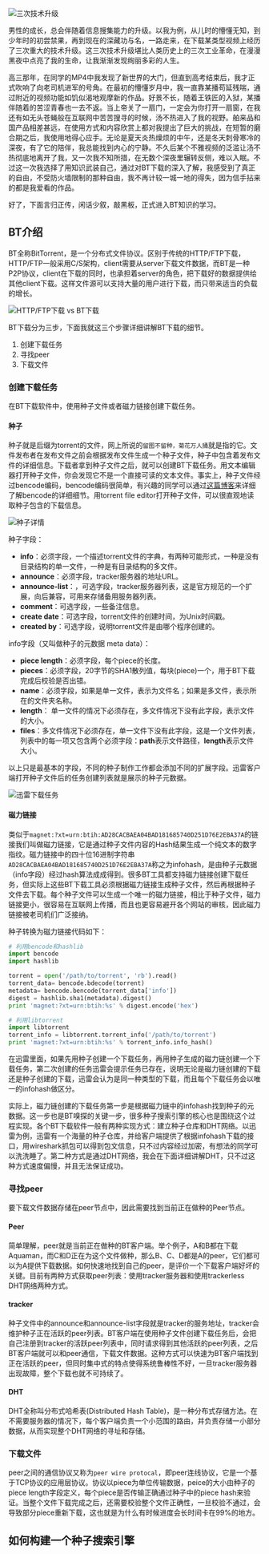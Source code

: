 ![三次技术升级][image-1]

男性的成长，总会伴随着信息搜集能力的升级。以我为例，从儿时的懵懂无知，到少年时的初尝禁果，再到现在的深藏功与名，一路走来，在下载某类型视频上经历了三次重大的技术升级。这三次技术升级堪比人类历史上的三次工业革命，在漫漫黑夜中点亮了我的生命，让我渐渐发现绚丽多彩的人生。

高三那年，在同学的MP4中我发现了新世界的大门，但直到高考结束后，我才正式吹响了向老司机进军的号角。在最初的懵懂岁月中，我一直靠某播苟延残喘，通过附近的视频功能如饥似渴地观摩新的作品。好景不长，随着王铁匠的入狱，某播伴随着的苦涩青春也一去不返。当上帝关了一扇门，一定会为你打开一扇窗，在我还有如无头苍蝇般在互联网中苦苦搜寻的时候，汤不热进入了我的视野。舶来品和国产品相差甚远，在使用方式和内容欣赏上都对我提出了巨大的挑战，在短暂的磨合期之后，我使用地得心应手。无论是夏天炎热燥烦的中午，还是冬天刺骨寒冷的深夜，有了它的陪伴，我总能找到内心的宁静。不久后某个不雅视频的泛滥让汤不热彻底地离开了我，又一次我不知所措，在无数个深夜里辗转反侧，难以入眠。不过这一次我选择了用知识武装自己，通过对BT下载的深入了解，我感受到了真正的自由，不受防火墙限制的那种自由，我不再计较一城一地的得失，因为信手拈来的都是我爱看的作品。

好了，下面言归正传，闲话少叙，敲黑板，正式进入BT知识的学习。

## BT介绍

BT全称BitTorrent，是一个分布式文件协议。区别于传统的HTTP/FTP下载，HTTP/FTP一般采用C/S架构，client需要从server下载文件数据，而BT是一种P2P协议，client在下载的同时，也承担着server的角色，把下载好的数据提供给其他client下载。这样文件源可以支持大量的用户进行下载，而只带来适当的负载的增长。

![HTTP/FTP下载 vs BT下载][image-2]

BT下载分为三步，下面我就这三个步骤详细讲解BT下载的细节。

1. 创建下载任务
2. 寻找peer
3. 下载文件

### 创建下载任务

在BT下载软件中，使用种子文件或者磁力链接创建下载任务。

#### 种子

种子就是后缀为torrent的文件，网上所说的`留图不留种，菊花万人捅`就是指的它。文件发布者在发布文件之前会根据发布文件生成一个种子文件，种子中包含着发布文件的详细信息。下载者拿到种子文件之后，就可以创建BT下载任务。用文本编辑器打开种子文件，你会发现它不是一个直接可读的文本文件。事实上，种子文件经过bencode编码，bencode编码很简单，有兴趣的同学可以通过[这篇博客][link-1]来详细了解bencode的详细细节。用torrent file editor打开种子文件，可以很直观地读取种子包含的下载信息。
 
![种子详情][image-3]

种子字段：

+ **info**：必须字段，一个描述torrent文件的字典，有两种可能形式，一种是没有目录结构的单一文件，一种是有目录结构的多文件。
+ **announce**：必须字段，tracker服务器的地址URL。
+ **announce-list**：，可选字段，tracker服务器列表，这是官方规范的一个扩展，向后兼容，可用来存储备用服务器列表。
+ **comment**：可选字段，一些备注信息。
+ **create date**：可选字段，torrent文件的创建时间，为Unix时间戳。
+ **created by**：可选字段，说明torrent文件是由哪个程序创建的。

info字段（又叫做种子的元数据 meta data）：

+ **piece length**：必须字段，每个piece的长度。
+ **pieces**：必须字段，20字节的SHA1散列值，每块(piece)一个，用于BT下载完成后校验是否出错。
+ **name**：必须字段，如果是单一文件，表示为文件名；如果是多文件，表示所在的文件夹名称。
+ **length**： 单一文件的情况下必须存在，多文件情况下没有此字段，表示文件的大小。
+ **files**：多文件情况下必须存在，单一文件下没有此字段，这是一个文件列表，列表中的每一项又包含两个必须字段：**path**表示文件路径，**length**表示文件大小。

以上只是最基本的字段，不同的种子制作工作都会添加不同的扩展字段。迅雷客户端打开种子文件后的任务创建列表就是展示的种子元数据。

![迅雷下载任务][image-4]

#### 磁力链接

类似于`magnet:?xt=urn:btih:AD28CACBAEA04BAD181685740D251D76E2EBA37A`的链接我们叫做磁力链接，它是通过种子文件内容的Hash结果生成一个纯文本的数字指纹。磁力链接中的四十位16进制字符串`AD28CACBAEA04BAD181685740D251D76E2EBA37A`称之为infohash，是由种子元数据（info字段）经过hash算法成成得到。很多BT工具都支持磁力链接创建下载任务，但实际上这些BT下载工具必须根据磁力链接生成种子文件，然后再根据种子文件去下载。每个种子文件可以生成一个唯一的磁力链接，相比于种子文件，磁力链接更小，很容易在互联网上传播，而且也更容易避开各个网站的审核，因此磁力链接被老司机们广泛接纳。

种子转换为磁力链接代码如下：

```python
# 利用bencode和hashlib
import bencode
import hashlib

torrent = open('/path/to/torrent', 'rb').read()
torrent_data= bencode.bdecode(torrent)
metadata= bencode.bencode(torrent_data['info'])
digest = hashlib.sha1(metadata).digest()
print 'magnet:?xt=urn:btih:%s' % digest.encode('hex')

# 利用libtorrent
import libtorrent
torrent_info = libtorrent.torrent_info('/path/to/torrent')
print 'magnet:?xt=urn:btih:%s' % torrent_info.info_hash()
```

在迅雷里面，如果先用种子创建一个下载任务，再用种子生成的磁力链创建一个下载任务，第二次创建的任务迅雷会提示任务已存在，说明无论是磁力链创建的下载还是种子创建的下载，迅雷会认为是同一种类型的下载，而且每个下载任务会以唯一的infohash做区分。

实际上，磁力链创建的下载任务第一步是根据磁力链中的infohash找到种子的元数据。这一步也是BT嗅探的关键一步，很多种子搜索引擎的核心也是围绕这个过程实现。各个BT下载软件一般有两种实现方式：建立种子仓库和DHT网络。以迅雷为例，迅雷有一个海量的种子仓库，并给客户端提供了根据infohash下载的接口，用wireshark抓包可以得到包文信息，只不过内容经过加密，有想法的同学可以洗洗睡了。第二种方式是通过DHT网络，我会在下面详细讲解DHT，只不过这种方式速度偏慢，并且无法保证成功。

### 寻找peer

要下载文件数据存储在peer节点中，因此需要找到当前正在做种的Peer节点。

#### Peer

简单理解，peer就是当前正在做种的BT客户端。举个例子，A和B都在下载Aquaman，而C和D正在为这个文件做种，那么B、C、D都是A的peer，它们都可以为A提供下载数据。如何快速地找到自己的peer，是评价一个下载客户端好坏的关键。目前有两种方式获取peer列表：使用tracker服务器和使用trackerless DHT网络两种方式。

#### tracker

种子文件中的announce和announce-list字段就是tracker的服务地址，tracker会维护种子正在活跃的peer列表。BT客户端在使用种子文件创建下载任务后，会把自己注册到tracker的活跃peer列表中，同时请求得到其他活跃的peer列表，之后BT客户端就可以和peer通信，下载文件数据。这种方式可以快速为BT客户端找到正在活跃的peer，但同时集中式的特点使得系统鲁棒性不好，一旦tracker服务器出现故障，整个下载也就不可持续了。

#### DHT

DHT全称叫分布式哈希表(Distributed Hash Table)，是一种分布式存储方法。在不需要服务器的情况下，每个客户端负责一个小范围的路由，并负责存储一小部分数据，从而实现整个DHT网络的寻址和存储。

### 下载文件

peer之间的通信协议又称为`peer wire protocal`，即peer连线协议，它是一个基于TCP协议的应用层协议。协议以piece为单位传输数据，peice的大小由种子的piece length字段定义，每个piece是否传输正确通过种子中的piece hash来验证。当整个文件下载完成之后，还需要校验整个文件正确性，一旦校验不通过，会导致部分piece重新下载，这也就是为什么有时候进度会长时间卡在99%的地方。

## 如何构建一个种子搜索引擎


[link-1]:	https://www.jianshu.com/p/c26de7a04c38

[image-1]:	https://upload-images.jianshu.io/upload_images/2027339-761cdf428a036cbe.jpg?imageMogr2/auto-orient/strip%7CimageView2/2/w/1240
[image-2]:	https://upload-images.jianshu.io/upload_images/2027339-76c35938d1875dae.jpg?imageMogr2/auto-orient/strip%7CimageView2/2/w/1240
[image-3]:	https://upload-images.jianshu.io/upload_images/2027339-f17268f29599083d.png?imageMogr2/auto-orient/strip%7CimageView2/2/w/1240
[image-4]:	https://upload-images.jianshu.io/upload_images/2027339-a78bbc141ceac1f1.png?imageMogr2/auto-orient/strip%7CimageView2/2/w/1240